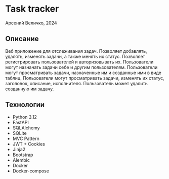 # Task tracker 

Арсений Величко, 2024

## Описание

Веб приложение для отслеживания задач. Позволяет добавлять, удалять, изменять задачи, а также менять их статус. 
Позволяет регистрировать пользователей и авторизовывать их. Пользователи могут назначать задачи себе и другим 
пользователям. Пользователи могут просматривать задачи, назначенные им и созданные ими в виде таблиц. Пользователи 
могут просматривать задачи, изменять их статус, заголовок, описание, исполнителя. Пользователь может удалить созданную
им задачу.

## Технологии

- Python 3.12
- FastAPI
- SQLAlchemy
- SQLite
- MVC Pattern
- JWT + Cookies
- Jinja2
- Bootstrap
- Alembic
- Docker
- Docker-compose
